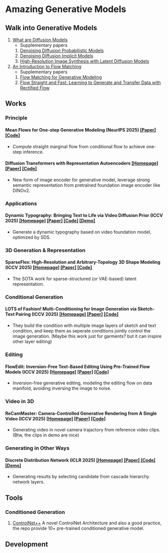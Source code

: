 # Amazing Generative Models

## Walk into Generative Models
1. [What are Diffusion Models](https://lilianweng.github.io/posts/2021-07-11-diffusion-models/)
	* Supplementary papers
	1. [Denoising Diffusion Probabilistic Models](https://arxiv.org/abs/2006.11239)
	2. [Denoising Diffusion Implicit Models](https://arxiv.org/pdf/2010.02502)
	3. [High-Resolution Image Synthesis with Latent Diffusion Models](https://arxiv.org/abs/2112.10752)
2. [An Introduction to Flow Matching](https://mlg.eng.cam.ac.uk/blog/2024/01/20/flow-matching.html)
	* Supplementary papers
	1. [Flow Matching for Generative Modeling](https://arxiv.org/abs/2210.02747)
	2. [Flow Straight and Fast: Learning to Generate and Transfer Data with Rectified Flow](https://arxiv.org/abs/2209.03003)

## Works
### Principle
#### Mean Flows for One-step Generative Modeling (NeurIPS 2025) [[Paper]](https://arxiv.org/abs/2505.13447) [[Code]](https://github.com/Gsunshine/meanflow)
* Compute straight marginal flow from conditional flow to achieve one-step inference.

#### Diffusion Transformers with Representation Autoencoders [[Homepage]](https://rae-dit.github.io/) [[Paper]](https://arxiv.org/abs/2510.11690) [[Code]](https://github.com/bytetriper/RAE)
* New form of image encoder for generative model, leverage strong semantic representation from pretrained foundation image encoder like DINOv2.

### Applications
#### Dynamic Typography: Bringing Text to Life via Video Diffusion Prior (ICCV 2025) [[Homepage]](https://animate-your-word.github.io/demo/) [[Paper]](https://arxiv.org/pdf/2404.11614) [[Code]](https://github.com/zliucz/animate-your-word) [[Demo]](https://animate-your-word.github.io/demo/dynamic_typography.mp4)
* Generate a dynamic typography based on video foundation model, optimized by SDS.

### 3D Generation & Representation
#### SparseFlex: High-Resolution and Arbitrary-Topology 3D Shape Modeling (ICCV 2025) [[Homepage]](https://xianglonghe.github.io/TripoSF/) [[Paper]](https://xianglonghe.github.io/TripoSF/assets/triposf.pdf) [[Code]](https://github.com/VAST-AI-Research/TripoSF)
* The SOTA work for sparse-structured (or VAE-based) latent representation.

### Conditional Generation
#### LOTS of Fashion! Multi-Conditioning for Image Generation via Sketch-Text Pairing (ICCV 2025) [[Homepage]](https://intelligolabs.github.io/lots/) [[Paper]](https://arxiv.org/abs/2507.22627) [[Code]](https://github.com/intelligolabs/lots)
* They build the condition with multiple image layers of sketch and text condition, and keep them as seperate conditions jointly control the image generation. (Maybe this work just for garments? but it can inspire other layer editing)

### Editing
#### FlowEdit: Inversion-Free Text-Based Editing Using Pre-Trained Flow Models (ICCV 2025) [[Homepage]](https://matankleiner.github.io/flowedit/) [[Paper]](https://arxiv.org/abs/2412.08629) [[Code]](https://github.com/fallenshock/FlowEdit)
* Inversion-free generative editing, modeling the editing flow on data manifold, avoiding inversing the image to noise.

### Video in 3D
#### ReCamMaster: Camera-Controlled Generative Rendering from A Single Video (ICCV 2025) [[Homepage]](https://jianhongbai.github.io/ReCamMaster/) [[Paper]](https://arxiv.org/pdf/2503.11647) [[Code]](https://github.com/KwaiVGI/ReCamMaster)
* Generating video in novel camera trajactory from reference video clips. (Btw, the clips in demo are nice)

### Generating in Other Ways
#### Discrete Distribution Network (ICLR 2025) [[Homepage]](https://discrete-distribution-networks.github.io/) [[Paper]](https://arxiv.org/abs/2401.00036) [[Code]](https://github.com/DIYer22/discrete_distribution_networks) [[Demo]](https://ddn-coloring-demo.diyer22.com/)
* Generating results by selecting candidate from cascade hierarchy network layers.

## Tools
### Conditioned Generation
1. [ControlNet++](https://github.com/xinsir6/ControlNetPlus)
A novel ControlNet Architecture and also a good practice, the repo provide 10+ pre-trained conditioned generative model.

## Development
